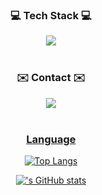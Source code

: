 <h3 align="center">💻 Tech Stack 💻</h3>

<div align="center">
	<img src = "https://img.shields.io/badge/Spring Boot-6DB33F?style=for-the-badge&logo=springboot&logoColor=white">
</div>

<br>

<h3 align="center">✉️ Contact ✉️</h3>
<div align="center">
	<a href="https://www.instagram.com/d6nggyun">
		<img src = "https://img.shields.io/badge/INSTAGRAM-E4405F?style=for-the-badge&logo=Instagram&logoColor=white">
</div>

<br>

<h3 align="center">Language</h3>
<div align="center">
	
![Top Langs](https://github-readme-stats.vercel.app/api/top-langs/?username=d6nggyun&layout=compact)

</div>

<div align="center">

!['s GitHub stats](https://github-readme-stats.vercel.app/api?username=d6nggyun&show_icons=true&theme=radical)

</div>
